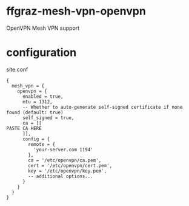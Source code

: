# ffgraz-mesh-vpn-openvpn

OpenVPN Mesh VPN support

# configuration

site.conf

```
{
  mesh_vpn = {
    openvpn = {
      enabled = true,
      mtu = 1312,
      -- Whether to auto-generate self-signed certificate if none found (default: true)
      self_signed = true,
      ca = [[
PASTE CA HERE
      ]],
      config = {
        remote = {
          'your-server.com 1194'
        },
        ca = '/etc/openvpn/ca.pem',
        cert = '/etc/openvpn/cert.pem',
        key = '/etc/openvpn/key.pem',
        -- additional options...
      }
    }
  }
}
```
